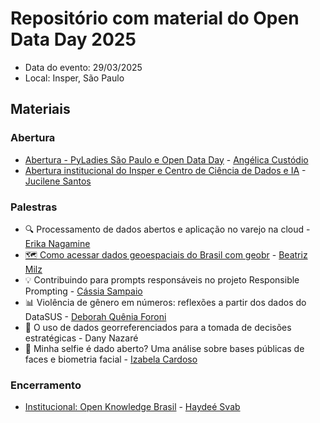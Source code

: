 # Repositório com material do Open Data Day 2025
- Data do evento: 29/03/2025
- Local: Insper, São Paulo


## Materiais
### Abertura
- [Abertura - PyLadies São Paulo e Open Data Day](https://github.com/PyLadiesSP/eventos/blob/master/2025-03-29-OpenDataDay/Abertura%20-%20ODD2025%20-%20PyLadies%20SP.pdf) - [Angélica Custódio](https://www.linkedin.com/in/angelicacustodio/)
- [Abertura institucional do Insper e Centro de Ciência de Dados e IA](https://portal.datascience.insper.edu.br/pt/sobre) - [Jucilene Santos](https://www.linkedin.com/in/jucilene-santos-82518524/)

### Palestras
- 🔍 Processamento de dados abertos e aplicação no varejo na cloud - [Erika Nagamine](https://www.linkedin.com/in/erika-nagamine/)
- [🗺️ Como acessar dados geoespaciais do Brasil com geobr](https://beatrizmilz.github.io/2025-03-pyladies-odd-geobr/#/title-slide) - [Beatriz Milz](https://www.linkedin.com/in/beatrizmilz/)
- 💡 Contribuindo para prompts responsáveis no projeto Responsible Prompting - [Cássia Sampaio](https://www.linkedin.com/in/cassiasamp/)
- 📊 Violência de gênero em números: reflexões a partir dos dados do DataSUS - [Deborah Quênia Foroni](https://www.linkedin.com/in/deborah-foroni/)
- 📌 O uso de dados georreferenciados para a tomada de decisões estratégicas - Dany Nazaré
- 🤳 Minha selfie é dado aberto? Uma análise sobre bases públicas de faces e biometria facial - [Izabela Cardoso](https://www.linkedin.com/in/belaaiza/)

### Encerramento

- [Institucional: Open Knowledge Brasil](https://ok.org.br/) - [Haydeé Svab](https://www.linkedin.com/in/hsvab/)
